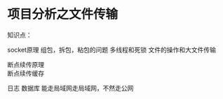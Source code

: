 
# 项目分析之文件传输

知识点：

socket原理
组包，拆包，粘包的问题
多线程和死锁
文件的操作和大文件传输

断点续传原理  
断点续传缓存

日志
数据库
能走局域网走局域网，不然走公网
